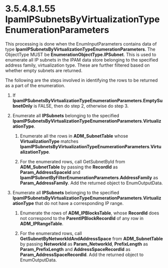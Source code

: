 <html dir="LTR" xmlns:mshelp="http://msdn.microsoft.com/mshelp" xmlns:ddue="http://ddue.schemas.microsoft.com/authoring/2003/5" xmlns:xlink="http://www.w3.org/1999/xlink" xmlns:tool="http://www.microsoft.com/tooltip">
 <body>
 <div id="header">
 <h1 class="heading">3.5.4.8.1.55 IpamIPSubnetsByVirtualizationTypeEnumerationParameters</h1>
 </div>
 <div id="mainSection">
 <div id="mainBody">
 <div id="allHistory" class="saveHistory"></div>
 <div id="sectionSection0" class="section" name="collapseableSection">
 

<p>This processing is done when the EnumInputParameters
contains data of type <b>IpamIPSubnetsByVirtualizationTypeEnumerationParameters</b>.
The ObjectType MUST be <b>EnumerationObjectType.IPSubnet</b>. This is used to
enumerate all IP subnets in the IPAM data store belonging to the specified
address family, virtualization type. These are further filtered based on
whether empty subnets are returned. </p>

<p>The following are the steps involved in identifying the rows
to be returned as a part of the enumeration.</p>

<ol><li><p><span> </span>If <b>IpamIPSubnetsByVirtualizationTypeEnumerationParameters</b>.<b>EmptySubnetOnly</b>
is FALSE, then do step 2, otherwise do step 3.</p>

</li><li><p><span> </span>Enumerate all <b>IPSubnets</b>
belonging to the specified <b>IpamIPSubnetsByVirtualizationTypeEnumerationParameters</b>.<b>VirtualizationType</b>.</p>

<ol><li><p><span> 
</span>Enumerate all the rows in <b>ADM_SubnetTable</b> whose <b>VirtualizationType</b>
matches <b>IpamIPSubnetsByVirtualizationTypeEnumerationParameters</b>.<b>VirtualizationType</b>.</p>

</li><li><p><span> 
</span>For the enumerated rows, call GetSubnetById from <b>ADM_SubnetTable</b>
by passing the <b>RecordId</b> as <b>Param_AddressSpaceId</b> and <b>IpamIPSubnetByFilterEnumerationParameters</b>.<b>AddressFamily</b>
as <b>Param_AddressFamily</b>. Add the returned object to EnumOutputData. </p>

</li></ol></li><li><p><span> </span>Enumerate all <b>IPSubnets</b>
belonging to the specified <b>IpamIPSubnetsByVirtualizationTypeEnumerationParameters</b>.<b>VirtualizationType</b>
that do not have a corresponding IP range.</p>

<ol><li><p><span> 
</span>Enumerate the rows of <b>ADM_IPBlocksTable</b>, whose <b>RecordId</b>
does not correspond to the <b>ParentIPBlockRecordId</b> of any row in <b>ADM_IPRangeTable</b>.
</p>

</li><li><p><span> 
</span>For the enumerated rows, call <b>GetSubnetByNetworkIdAndAddressSpace</b>
from <b>ADM_SubnetTable</b> by passing <b>NetworkId</b> as <b>Param_NetworkId</b>,
<b>PrefixLength</b> as <b>Param_PrefixLength</b> and <b>AddressSpaceRecordId</b>
as <b>Param_AddressSpaceRecordId</b>. Add the returned object to
EnumOutputData.</p>

</li></ol></li></ol>
 </div>
 </div>
 </div>
 </body>
</html>